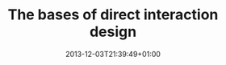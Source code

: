 ---
slug: the-bases-of-direct-interaction-design
title: "The bases of direct interaction design"
tags: ['interaction', 'Kyoto-IT']
layout: single
searchFilter: Event
publitype: presentation
subsection: lecture
institution:
    heig: 1
    logo: TUe
    short: 'TU/e'
    name: "Eindhoven University of Technology"
    web: "https://www.tue.nl/en/"
    colo: "#c72125"
chaire: false
date: 2013-12-03T21:39:49+01:00
reference: "Lévy, P. (2013). The bases of direct interaction design, presented at Kyoto Institute of Technology, Kyoto, Japan. December 3rd, 2013."
---